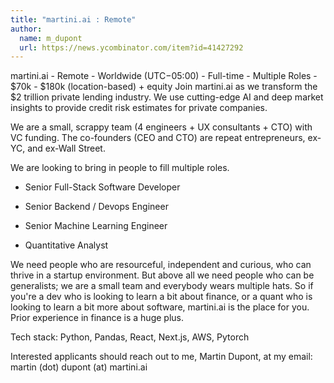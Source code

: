 ```yaml
---
title: "martini.ai : Remote"
author:
  name: m_dupont
  url: https://news.ycombinator.com/item?id=41427292
---
```

martini.ai - Remote - Worldwide (UTC−05:00) - Full-time - Multiple Roles - $70k - $180k (location-based) + equity
Join martini.ai as we transform the $2 trillion private lending industry. We use cutting-edge AI and deep market insights to provide credit risk estimates for private companies.

We are a small, scrappy team (4 engineers + UX consultants + CTO) with VC funding. The co-founders (CEO and CTO) are repeat entrepreneurs, ex-YC, and ex-Wall Street.

We are looking to bring in people to fill multiple roles.

- Senior Full-Stack Software Developer

- Senior Backend &#x2F; Devops Engineer

- Senior Machine Learning Engineer

- Quantitative Analyst

We need people who are resourceful, independent and curious, who can thrive in a startup environment. But above all we need people who can be generalists; we are a small team and everybody wears multiple hats. So if you&#x27;re a dev who is looking to learn a bit about finance, or a quant who is looking to learn a bit more about software, martini.ai is the place for you. Prior experience in finance is a huge plus.

Tech stack: Python, Pandas, React, Next.js, AWS, Pytorch

Interested applicants should reach out to me, Martin Dupont, at my email: martin (dot) dupont (at) martini.ai
